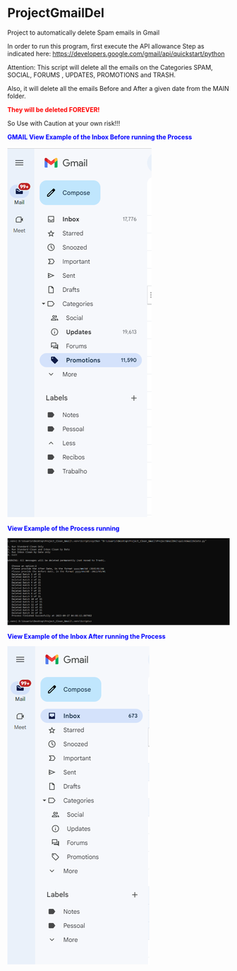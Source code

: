 # ProjectGmailDel
Project to automatically delete Spam emails in Gmail

In order to run this program, first execute the API allowance Step as indicated here: https://developers.google.com/gmail/api/quickstart/python

Attention: This script will delete all the emails on the Categories SPAM, SOCIAL, FORUMS , UPDATES, PROMOTIONS and TRASH.

Also, it will delete all the emails Before and After a given date from the MAIN folder.

<span style="color: red; font-weight: bold;">They will be deleted FOREVER!</span>

So Use with Caution at your own risk!!!

<span style="color: blue; font-weight: bold;">GMAIL View Example of the Inbox Before running the Process</span>

![Alt text](./beforeCleaning.PNG "View Example of the Inbox Before running the Process")

<span style="color: blue; font-weight: bold;">View Example of the Process running</span>

![Alt text](./duringCleaning.PNG "View Example of the Process running")

<span style="color: blue; font-weight: bold;">View Example of the Inbox After running the Process</span>

![Alt text](./afterCleaning.PNG "View Example of the Inbox After running the Process")